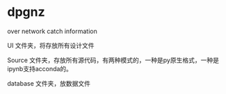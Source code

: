 # dpgnz

 over network  catch information

UI 文件夹，将存放所有设计文件

Source 文件夹，存放所有源代码，有两种模式的，一种是py原生格式，一种是ipynb支持acconda的。

database 文件夹，放数据文件
